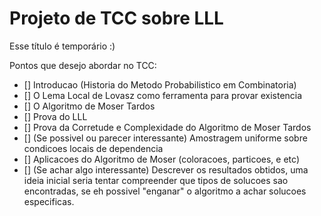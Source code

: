 # Projeto de TCC sobre LLL
Esse título é temporário :)

Pontos que desejo abordar no TCC:

- [] Introducao (Historia do Metodo Probabilistico em Combinatoria)
- [] O Lema Local de Lovasz como ferramenta para provar existencia
- [] O Algoritmo de Moser Tardos
- [] Prova do LLL
- [] Prova da Corretude e Complexidade do Algoritmo de Moser Tardos
- [] (Se possivel ou parecer interessante)  Amostragem uniforme sobre condicoes locais de dependencia
- [] Aplicacoes do Algoritmo de Moser (coloracoes, particoes, e etc)
- [] (Se achar algo interessante) Descrever os resultados obtidos, uma ideia inicial seria tentar compreender que tipos de solucoes sao encontradas,
se eh possivel "enganar" o algoritmo a achar solucoes especificas.
